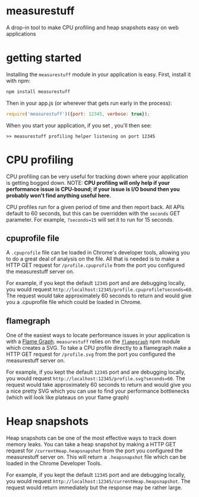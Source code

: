 # measurestuff

A drop-in tool to make CPU profiling and heap snapshots easy on web applications

# getting started

Installing the `measurestuff` module in your application is easy.  First, install it with npm:

``` bash
npm install measurestuff
```

Then in your app.js (or wherever that gets run early in the process):

``` js
require('measurestuff')({port: 12345, verbose: true});

```

When you start your application, if you set , you'll then see:

    >> measurestuff profiling helper listening on port 12345

# CPU profiling

CPU profiling can be very useful for tracking down where your application is getting bogged down.
NOTE: **CPU profiling will only help if your performance issue is CPU-bound; if your issue is I/O
bound then you probably won't find anything useful here.**

CPU profiles run for a given period of time and then report back.  All APIs default to 60 seconds,
but this can be overridden with the `seconds` GET parameter.  For example, `?seconds=15` will set it
to run for 15 seconds.

## cpuprofile file

A `.cpuprofile` file can be loaded in Chrome's developer tools, allowing you to do a great deal of
analysis on the file. All that is needed is to make a HTTP GET request for `/profile.cpuprofile`
from the port you configured the measurestuff server on.

For example, if you kept the default `12345` port and are debugging locally, you would request
`http://localhost:12345/profile.cpuprofile?seconds=60`.  The request would take approximately
60 seconds to return and would give you a .cpuprofile file which could be loaded in Chrome.

## flamegraph

One of the easiest ways to locate performance issues in your application is with a
[Flame Graph](http://www.brendangregg.com/FlameGraphs/cpuflamegraphs.html). `measurestuff` relies
on the [`flamegraph`](https://github.com/thlorenz/flamegraph) npm module which creates a SVG. To
take a CPU profile directly to a flamegraph make a HTTP GET request for `/profile.svg` from the port
you configured the measurestuff server on.

For example, if you kept the default `12345` port and are debugging locally, you would request
`http://localhost:12345/profile.svg?seconds=60`.  The request would take approximately
60 seconds to return and would give you a nice pretty SVG which you can use to find your
performance bottlenecks (which will look like plateaus on your flame graph)

# Heap snapshots

Heap snapshots can be one of the most effective ways to track down memory leaks.  You can take a
heap snapshot by making a HTTP GET request for `/currentHeap.heapsnapshot` from the port you
configured the measurestuff server on.  This will return a `.heapsnapshot` file which can be loaded
in the Chrome Developer Tools.

For example, if you kept the default `12345` port and are debugging locally, you would request
`http://localhost:12345/currentHeap.heapsnapshot`. The request would return immediately but the
response may be rather large.


